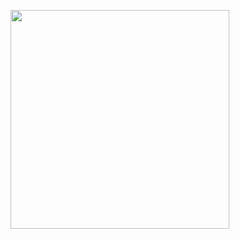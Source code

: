 <p float="left">
 <img src="https://i.imgur.com/q5ONKBR.gif" width="350" align="left">
  <p float="left">
